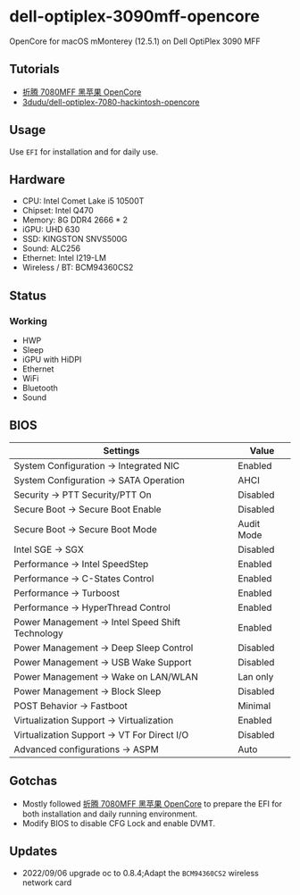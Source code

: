 # dell-optiplex-3090mff-opencore

OpenCore for macOS mMonterey (12.5.1) on Dell OptiPlex 3090 MFF

## Tutorials

-   [折腾 7080MFF 黑苹果 OpenCore](https://www.jianshu.com/p/d7cfaae60509)
-   [3dudu/dell-optiplex-7080-hackintosh-opencore](https://github.com/3dudu/dell-optiplex-7080-hackintosh-opencore)

## Usage

Use `EFI` for installation and for daily use.

## Hardware

-   CPU: Intel Comet Lake i5 10500T
-   Chipset: Intel Q470
-   Memory: 8G DDR4 2666 \* 2
-   iGPU: UHD 630
-   SSD: KINGSTON SNVS500G
-   Sound: ALC256
-   Ethernet: Intel I219-LM
-   Wireless / BT: BCM94360CS2

## Status

### Working

-   HWP
-   Sleep
-   iGPU with HiDPI
-   Ethernet
-   WiFi
-   Bluetooth
-   Sound
## BIOS

|Settings|Value|
|----|---|
|System Configuration → Integrated NIC | Enabled |
|System Configuration → SATA Operation | AHCI |
|Security → PTT Security/PTT On | Disabled |
|Secure Boot → Secure Boot Enable | Disabled |
|Secure Boot → Secure Boot Mode | Audit Mode |
|Intel SGE → SGX | Disabled |
|Performance → Intel SpeedStep | Enabled |
|Performance → C-States Control | Enabled |
|Performance → Turboost | Enabled |
|Performance → HyperThread Control | Enabled |
|Power Management → Intel Speed Shift Technology | Enabled |
|Power Management → Deep Sleep Control | Disabled |
|Power Management → USB Wake Support | Disabled |
|Power Management → Wake on LAN/WLAN | Lan only |
|Power Management → Block Sleep | Disabled |
|POST Behavior → Fastboot | Minimal |
|Virtualization Support → Virtualization | Enabled |
|Virtualization Support → VT For Direct I/O | Disabled |
|Advanced configurations → ASPM | Auto |

## Gotchas

- Mostly followed [折腾 7080MFF 黑苹果 OpenCore](https://www.jianshu.com/p/d7cfaae60509) to prepare the EFI for both installation and daily running environment.
- Modify BIOS to disable CFG Lock and enable DVMT.

## Updates
- 2022/09/06 upgrade oc to 0.8.4;Adapt the `BCM94360CS2` wireless network card
